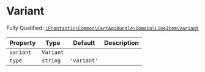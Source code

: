 #  Variant

Fully Qualified: [`\Frontastic\Common\CartApiBundle\Domain\LineItem\Variant`](../../../../../src/php/CartApiBundle/Domain/LineItem/Variant.php)

Property|Type|Default|Description
--------|----|-------|-----------
`variant`|`Variant`||
`type`|`string`|`'variant'`|

